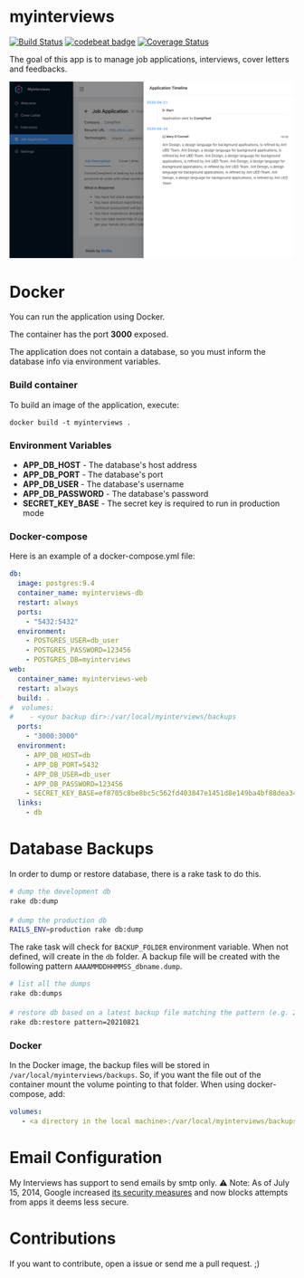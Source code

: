 myinterviews
=============
[![Build Status](https://circleci.com/gh/emilio2hd/myinterviews.svg?style=shield)](https://app.circleci.com/pipelines/github/emilio2hd/myinterviews)
[![codebeat badge](https://codebeat.co/badges/ef8d86f7-cf6c-4726-bd2d-4bac89cc62c1)](https://codebeat.co/projects/github-com-emilio2hd-myinterviews-master)
[![Coverage Status](https://coveralls.io/repos/github/emilio2hd/myinterviews/badge.svg?branch=add-coverall)](https://coveralls.io/github/emilio2hd/myinterviews?branch=add-coverall)

The goal of this app is to manage job applications, interviews, cover letters and feedbacks.

![Template](./docs/images/interviews.png)

# Docker
You can run the application using Docker.

The container has the port **3000** exposed.

The application does not contain a database, so you must inform the database info via environment variables.

### Build container

To build an image of the application, execute:
```
docker build -t myinterviews .
```

### Environment Variables

* **APP_DB_HOST** - The database's host address
* **APP_DB_PORT** - The database's port
* **APP_DB_USER** - The database's username
* **APP_DB_PASSWORD** - The database's password
* **SECRET_KEY_BASE** - The secret key is required to run in production mode

### Docker-compose
Here is an example of a docker-compose.yml file:

```yml
db:
  image: postgres:9.4
  container_name: myinterviews-db
  restart: always
  ports:
    - "5432:5432"
  environment:
    - POSTGRES_USER=db_user
    - POSTGRES_PASSWORD=123456
    - POSTGRES_DB=myinterviews
web:
  container_name: myinterviews-web
  restart: always
  build: .
#  volumes:
#    - <your backup dir>:/var/local/myinterviews/backups
  ports:
    - "3000:3000"
  environment:
    - APP_DB_HOST=db
    - APP_DB_PORT=5432
    - APP_DB_USER=db_user
    - APP_DB_PASSWORD=123456
    - SECRET_KEY_BASE=ef8705c8be8bc5c562fd403847e1451d8e149ba4bf88dea34c7e0c99fc55556d3ea3e0619b24ff7399f19c3c0e7798b62ffe643e8a6911cee982e7143ef0e262
  links:
    - db
```

# Database Backups
In order to dump or restore database, there is a rake task to do this.
```bash
# dump the development db
rake db:dump

# dump the production db
RAILS_ENV=production rake db:dump
```
The rake task will check for `BACKUP_FOLDER` environment variable. When not defined, will create in the `db` folder.
A backup file will be created with the following pattern `AAAAMMDDHHMMSS_dbname.dump`.

```bash
# list all the dumps
rake db:dumps

# restore db based on a latest backup file matching the pattern (e.g. 20210821)
rake db:restore pattern=20210821
```

### Docker
In the Docker image, the backup files will be stored in `/var/local/myinterviews/backups`.
So, if you want the file out of the container mount the volume pointing to that folder. When using docker-compose, add:
```yml
volumes:
   - <a directory in the local machine>:/var/local/myinterviews/backups
```

# Email Configuration
My Interviews has support to send emails by smtp only.
:warning: Note: As of July 15, 2014, Google increased [its security measures](https://support.google.com/accounts/answer/6010255)
and now blocks attempts from apps it deems less secure.

# Contributions
If you want to contribute, open a issue or send me a pull request. ;)
